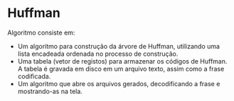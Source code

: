 # Huffman
Algoritmo consiste em:
- Um algoritmo para construção da árvore de Huffman, utilizando uma lista encadeada ordenada no processo de construção.
- Uma tabela (vetor de registos) para armazenar os códigos de Huffman. A tabela é gravada em disco em um arquivo texto, assim como a frase codificada.
- Um algoritmo que abre os arquivos gerados, decodificando a frase e mostrando-as na tela.
